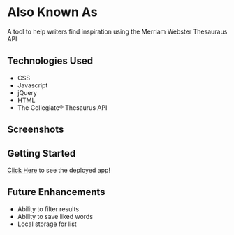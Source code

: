 
# Also Known As

A tool to help writers find inspiration using the Merriam Webster Thesauraus API

## Technologies Used
- CSS
- Javascript
- jQuery
- HTML
- The Collegiate® Thesaurus API

## Screenshots

## Getting Started
[Click Here](https://sjlelait.github.io/also-knows-as/) to see the deployed app!

## Future Enhancements
- Ability to filter results 
- Ability to save liked words
- Local storage for list




